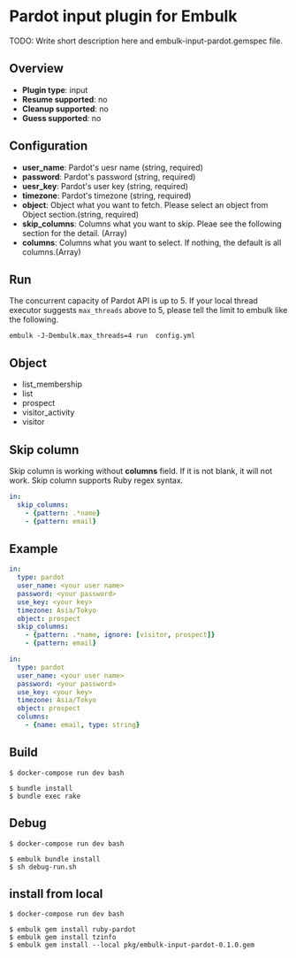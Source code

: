# Pardot input plugin for Embulk

TODO: Write short description here and embulk-input-pardot.gemspec file.

## Overview

* **Plugin type**: input
* **Resume supported**: no
* **Cleanup supported**: no
* **Guess supported**: no

## Configuration

- **user_name**: Pardot's uesr name (string, required)
- **password**: Pardot's password (string, required)
- **uesr_key**: Pardot's user key (string, required)
- **timezone**: Pardot's timezone (string, required)
- **object**: Object what you want to fetch. Please select an object from Object section.(string, required)
- **skip_columns**: Columns what you want to skip. Pleae see the following section for the detail. (Array)
- **columns**: Columns what you want to select. If nothing, the default is all columns.(Array)  

## Run

The concurrent capacity of Pardot API is up to 5.
If your local thread executor suggests `max_threads` above to 5,
please tell the limit to embulk like the following.

```
embulk -J-Dembulk.max_threads=4 run  config.yml
```

## Object

- list_membership
- list
- prospect
- visitor_activity
- visitor 

## Skip column

Skip column is working without **columns** field. If it is not blank, it will not work.
Skip column supports Ruby regex syntax.

```yaml
in:
  skip_columns:
    - {pattern: .*name}
    - {pattern: email}
```

## Example

```yaml
in:
  type: pardot
  user_name: <your user name>
  password: <your password>
  use_key: <your key>
  timezone: Asia/Tokyo
  object: prospect
  skip_columns:
    - {pattern: .*name, ignore: [visitor, prospect]}
    - {pattern: email}
```

```yaml
in:
  type: pardot
  user_name: <your user name>
  password: <your password>
  use_key: <your key>
  timezone: Asia/Tokyo
  object: prospect
  columns:  
    - {name: email, type: string}
```

## Build

```
$ docker-compose run dev bash

$ bundle install
$ bundle exec rake
```

## Debug

```
$ docker-compose run dev bash

$ embulk bundle install
$ sh debug-run.sh
```

## install from local 

```
$ docker-compose run dev bash

$ embulk gem install ruby-pardot 
$ embulk gem install tzinfo 
$ embulk gem install --local pkg/embulk-input-pardot-0.1.0.gem
```